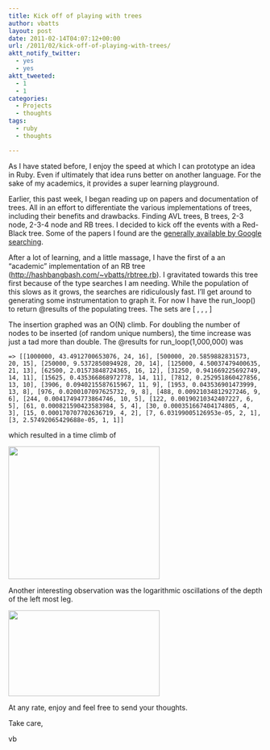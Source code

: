 ```yaml
---
title: Kick off of playing with trees
author: vbatts
layout: post
date: 2011-02-14T04:07:12+00:00
url: /2011/02/kick-off-of-playing-with-trees/
aktt_notify_twitter:
  - yes
  - yes
aktt_tweeted:
  - 1
  - 1
categories:
  - Projects
  - thoughts
tags:
  - ruby
  - thoughts

---
```

As I have stated before, I enjoy the speed at which I can prototype an idea in Ruby. Even if ultimately that idea runs better on another language. For the sake of my academics, it provides a super learning playground. 

Earlier, this past week, I began reading up on papers and documentation of trees. All in an effort to differentiate the various implementations of trees, including their benefits and drawbacks. Finding AVL trees, B trees, 2-3 node, 2-3-4 node and RB trees. I decided to kick off the events with a Red-Black tree. Some of the papers I found are the [generally available by Google searching][1]. 

After a lot of learning, and a little massage, I have the first of a an &#8220;academic&#8221; implementation of an RB tree (<http://hashbangbash.com/~vbatts/rbtree.rb>). I gravitated towards this tree first because of the type searches I am needing. While the population of this slows as it grows, the searches are ridiculously fast. I&#8217;ll get around to generating some instrumentation to graph it. For now I have the run_loop(<int>) to return @results of the populating trees. The sets are [ <number of nodes>, <seconds>, <deepest left most left>, <deepest rightmost leg>] 

The insertion graphed was an O(N) climb. For doubling the number of nodes to be inserted (of random unique numbers), the time increase was just a tad more than double. The @results for run_loop(1,000,000) was
  
`=> [[1000000, 43.4912700653076, 24, 16], [500000, 20.5859882831573, 20, 15], [250000, 9.5372850894928, 20, 14], [125000, 4.50037479400635, 21, 13], [62500, 2.01573848724365, 16, 12], [31250, 0.941669225692749, 14, 11], [15625, 0.435366868972778, 14, 11], [7812, 0.252951860427856, 13, 10], [3906, 0.0940215587615967, 11, 9], [1953, 0.043536901473999, 13, 8], [976, 0.0200107097625732, 9, 8], [488, 0.00921034812927246, 9, 6], [244, 0.00417494773864746, 10, 5], [122, 0.00190210342407227, 6, 5], [61, 0.000821590423583984, 5, 4], [30, 0.000351667404174805, 4, 3], [15, 0.000170707702636719, 4, 2], [7, 6.03199005126953e-05, 2, 1], [3, 2.57492065429688e-05, 1, 1]]` 
  
which resulted in a time climb of 
  
[<img src="/img/2011/02/graph1-300x263.png" alt="" title="graph1" width="300" height="263" />][2]
  

  
Another interesting observation was the logarithmic oscillations of the depth of the left most leg. 
  
[<img src="/img/2011/02/graph2-300x170.png" alt="" title="graph2" width="300" height="170" />][3] 

At any rate, enjoy and feel free to send your thoughts.
  
Take care,
  
vb

 [1]: http://www.google.com/search?q=red+black+trees+filetype:pdf
 [2]: /img/2011/02/graph1.png
 [3]: /img/2011/02/graph2.png